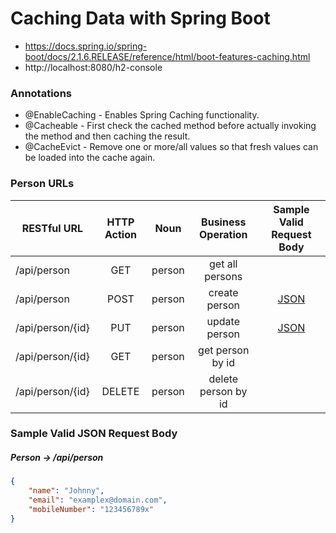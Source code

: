 # Caching Data with Spring Boot

- https://docs.spring.io/spring-boot/docs/2.1.6.RELEASE/reference/html/boot-features-caching.html
- http://localhost:8080/h2-console

### Annotations

- @EnableCaching - Enables Spring Caching functionality.
- @Cacheable - First check the cached method before actually invoking the method and then caching the result.
- @CacheEvict - Remove one or more/all values so that fresh values can be loaded into the cache again.

### Person URLs

| RESTful URL  | HTTP Action  |  Noun | Business Operation  |Sample Valid Request Body | 
|---|:-------------:|:-------------:|:-------------:|:-------------:|
|/api/person     |GET   |person|get all persons    ||  
|/api/person     |POST  |person|create person      |[JSON](#person)|  
|/api/person/{id}|PUT   |person|update person      |[JSON](#person)| 
|/api/person/{id}|GET   |person|get person by id   ||  
|/api/person/{id}|DELETE|person|delete person by id||  

### Sample Valid JSON Request Body

##### <a id="person">Person -> /api/person</a>
```json
{
	"name": "Johnny",
	"email": "examplex@domain.com",
	"mobileNumber": "123456789x"
}
```